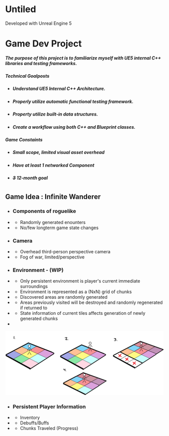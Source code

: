 # Untiled

Developed with Unreal Engine 5

# Game Dev Project
##### The purpose of this project is to familiarize myself with UE5 internal C++ libraries and testing frameworks.
##### Technical Goalposts
  * ##### Understand UE5 Internal C++ Architecture.
  * ##### Properly utilize automatic functional testing framework.
  * ##### Property utilize built-in data structures.
  * ##### Create a workflow using both C++ and Blueprint classes.
##### Game Constaints
  * ##### Small scope, limited visual asset overhead
  * ##### Have at least 1 networked Component
  * ##### ~~3~~ 12-month goal
  
  #
  ## Game Idea : Infinite Wanderer
  * ### Components of roguelike
  * * Randomly generated enounters
  * * No/few longterm game state changes 
  
  * ### Camera
  * * Overhead third-person perspective camera
  * * Fog of war, limited/perspective
  
  * ### Environment - (WIP)
  * * Only persistent environment is player's current immediate surroundings
  * * Environment is represented as a (NxN) grid of chunks
  * * Discovered areas are randomly generated
  * * Areas previously visited will be destroyed and randomly regenerated if returned to
  * * State information of current tiles affects generation of newly generated chunks
  * 
   <img src="Images/chunk_loading_graphic.png" alt="Environment Readme Graphic" title="Environment ReadMe Graphic">
   
  * ### Persistent Player Information
  * * Inventory
  * * Debuffs/Buffs
  * * Chunks Traveled (Progress)
 
